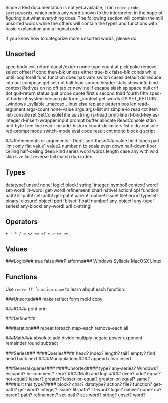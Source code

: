 Since a Red documentation is not yet available, I ran `red>> probe system/words`, which prints any word known to the interpreter, in the hope of figuring out what everything does. The following section will contain the still unsorted words while the others will contain the types and functions with basic explanation and a logical order.

If you know how to categorize more unsorted words, please do.

Unsorted
--------
 spec body exit return   /local /extern  none  type   count at   pick poke remove select offset  if cond then-blk unless either true-blk false-blk conds while until loop forall func function does has vars switch cases default do reduce into out  compose get set    not halt  load source  header stats show info bind context   Red yes on no off tab cr newline lf escape slash sp space null crlf dot quit-return status quit   probe quote first s second third fourth fifth  spec-of body-of system version platform _context get-words OS SET_RETURN _windows _syllable _macosx _linux else replace pattern pos len  read-argument args-count none-value args args-list str simple-io read-txt item init-console ret SetConsoleTitle as  string rs-head print-line rl-bind-key as-integer rl-insert-wrapper input prompt buffer allocate ReadConsole stdin null-byte free line read-line add-history count-delimiters list c  do-console red-prompt mode switch-mode eval code result cnt mono block q script

###Refinements or arguments - Don't sort these###
value field types part limit only flat value1 value2 number n to scale even down half-down floor ceiling half-ceiling deep kind series word words length case any with wild skip size last reverse tail match dup index 

Types
-----
datatype! unset! none! logic! block! string! integer! symbol! context! word! set-word! lit-word! get-word! refinement! char! native! action! op! function! path! lit-path! set-path! get-path! paren! routine! issue! file! error! typeset! binary! closure! object! port! bitset! float! number! any-object! any-type! series! any-block! any-word! url! c-string!

Operators
---------
    + - * / = <> == =? < > <= >=

Values
------
###Logic###
true false
###Platforms###
Windows Syllable MacOSX Linux

Functions
---------
Use `red>> ?? function-name` to learn about each function.

###Unsorted###
make reflect form mold copy 

###IO###
print prin

###Define###

###Iteration###
repeat foreach map-each remove-each all 

###Math###
absolute add divide multiply negate power exponent remainder round subtract  

###Series###
####Queries####
head? index? length? tail? empty? find head back next 
####Manipulations####
append clear insert 

###General queries###
####Unsorted####
type? any-series? Windows? escaped? in-comment? zero?
####Math and logic####
even? odd? equal? not-equal? lesser? greater? lesser-or-equal? greater-or-equal? same?
####Is it this type?####
block? char? datatype? action? file? function? get-path? get-word? integer? issue? lit-path? lit-word? logic? native? none? op? paren? path? refinement? set-path? set-word? string? unset? word?  
